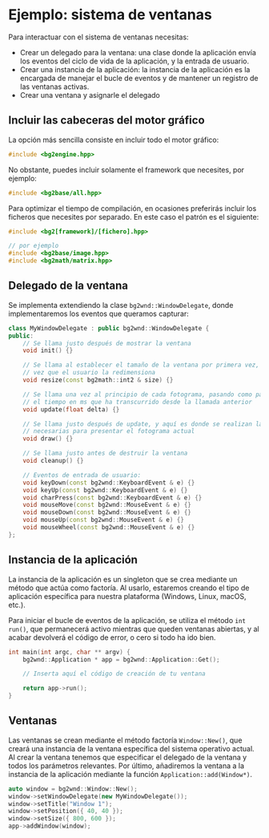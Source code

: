 
# Ejemplo: sistema de ventanas

Para interactuar con el sistema de ventanas necesitas:

- Crear un delegado para la ventana: una clase donde la aplicación envía los eventos del ciclo de vida de la aplicación, y la entrada de usuario.
- Crear una instancia de la aplicación: la instancia de la aplicación es la encargada de manejar el bucle de eventos y de mantener un registro de las ventanas activas.
- Crear una ventana y asignarle el delegado

## Incluir las cabeceras del motor gráfico

La opción más sencilla consiste en incluir todo el motor gráfico:

```c++
#include <bg2engine.hpp>
```

No obstante, puedes incluir solamente el framework que necesites, por ejemplo:

```c++
#include <bg2base/all.hpp>
```

Para optimizar el tiempo de compilación, en ocasiones preferirás incluir los ficheros que necesites por separado. En este caso el patrón es el siguiente:

```c++
#include <bg2[framework]/[fichero].hpp>

// por ejemplo
#include <bg2base/image.hpp>
#include <bg2math/matrix.hpp>
```

## Delegado de la ventana

Se implementa extendiendo la clase `bg2wnd::WindowDelegate`, donde implementaremos los eventos que queramos capturar:

```c++
class MyWindowDelegate : public bg2wnd::WindowDelegate {
public:
    // Se llama justo después de mostrar la ventana
	void init() {}

    // Se llama al establecer el tamaño de la ventana por primera vez, y cada
    // vez que el usuario la redimensiona
    void resize(const bg2math::int2 & size) {}

    // Se llama una vez al principio de cada fotograma, pasando como parámetro 
    // el tiempo en ms que ha transcurrido desde la llamada anterior
    void update(float delta) {}

    // Se llama justo después de update, y aquí es donde se realizan las acciones
    // necesarias para presentar el fotograma actual
    void draw() {}

    // Se llama justo antes de destruir la ventana
    void cleanup() {}

    // Eventos de entrada de usuario:
    void keyDown(const bg2wnd::KeyboardEvent & e) {}
    void keyUp(const bg2wnd::KeyboardEvent & e) {}
    void charPress(const bg2wnd::KeyboardEvent & e) {}
    void mouseMove(const bg2wnd::MouseEvent & e) {}
    void mouseDown(const bg2wnd::MouseEvent & e) {}
    void mouseUp(const bg2wnd::MouseEvent & e) {}
    void mouseWheel(const bg2wnd::MouseEvent & e) {}
};
```

## Instancia de la aplicación

La instancia de la aplicación es un singleton que se crea mediante un método que actúa como factoría. Al usarlo, estaremos creando el tipo de aplicación específica para nuestra plataforma (Windows, Linux, macOS, etc.).

Para iniciar el bucle de eventos de la aplicación, se utiliza el método `int run()`, que permanecerá activo mientras que queden ventanas abiertas, y al acabar devolverá el código de error, o cero si todo ha ido bien.

```c++
int main(int argc, char ** argv) {
    bg2wnd::Application * app = bg2wnd::Application::Get();

    // Inserta aquí el código de creación de tu ventana

    return app->run();
}
```

## Ventanas

Las ventanas se crean mediante el método factoría `Window::New()`, que creará una instancia de la ventana específica del sistema operativo actual. Al crear la ventana tenemos que especificar el delegado de la ventana y todos los parámetros relevantes. Por último, añadiremos la ventana a la instancia de la aplicación mediante la función `Application::add(Window*)`.

```c++
auto window = bg2wnd::Window::New();
window->setWindowDelegate(new MyWindowDelegate());
window->setTitle("Window 1");
window->setPosition({ 40, 40 });
window->setSize({ 800, 600 });
app->addWindow(window);
```



